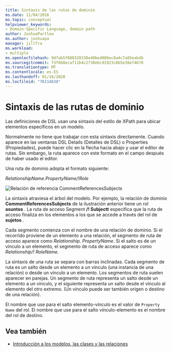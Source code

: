 ```yaml
---
title: Sintaxis de las rutas de dominio
ms.date: 11/04/2016
ms.topic: conceptual
helpviewer_keywords:
- Domain-Specific Language, domain path
author: JoshuaPartlow
ms.author: joshuapa
manager: jillfra
ms.workload:
- multiple
ms.openlocfilehash: 9d7ab5f080328338e40bed080ec8a4c7a85eabdb
ms.sourcegitcommit: f3f668ecaf11b4c2738ebc91923c6b5e38e74670
ms.translationtype: MT
ms.contentlocale: es-ES
ms.lasthandoff: 01/16/2020
ms.locfileid: "76114638"
---
```

# <a name="domain-path-syntax"></a>Sintaxis de las rutas de dominio
Las definiciones de DSL usan una sintaxis del estilo de XPath para ubicar elementos específicos en un modelo.

 Normalmente no tiene que trabajar con esta sintaxis directamente. Cuando aparece en las ventanas DSL Details (Detalles de DSL) o Properties (Propiedades), puede hacer clic en la flecha hacia abajo y usar el editor de rutas. Sin embargo, la ruta aparece con este formato en el campo después de haber usado el editor.

 Una ruta de dominio adopta el formato siguiente:

 *RelationshipName.PropertyName/!Role*

 ![Relación de referencia CommentReferencesSubjects](../modeling/media/dsl_reference.png)

 La sintaxis atraviesa el árbol del modelo. Por ejemplo, la relación de dominio **CommentReferencesSubjects** de la ilustración anterior tiene un rol **asuntos** . La ruta de acceso Segment **/! Subjectt** especifica que la ruta de acceso finaliza en los elementos a los que se accede a través del rol de **sujetos** .

 Cada segmento comienza con el nombre de una relación de dominio. Si el recorrido proviene de un elemento a una relación, el segmento de ruta de acceso aparece como *Relationship. PropertyName*. Si el salto es de un vínculo a un elemento, el segmento de ruta de acceso aparece como *Relationship/! RoleName*.

 La sintaxis de una ruta se separa con barras inclinadas. Cada segmento de ruta es un salto desde un elemento a un vínculo (una instancia de una relación) o desde un vínculo a un elemento. Los segmentos de ruta suelen aparecer en parejas. Un segmento de ruta representa un salto desde un elemento a un vínculo, y el siguiente representa un salto desde el vínculo al elemento del otro extremo. (Un vínculo puede ser también origen o destino de una relación).

 El nombre que use para el salto elemento-vínculo es el valor de `Property Name` del rol. El nombre que use para el salto vínculo-elemento es el nombre del rol de destino.

## <a name="see-also"></a>Vea también

- [Introducción a los modelos, las clases y las relaciones](../modeling/understanding-models-classes-and-relationships.md)
